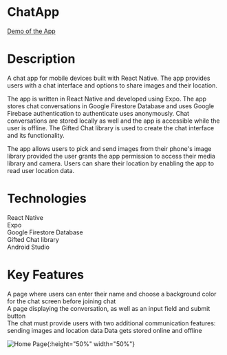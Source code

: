 # ChatApp

[Demo of the App](https://drive.google.com/file/d/1uCz8JdDrLe_e0jWNGIH8vDXmbiOosXLK/view?usp=sharing)

# Description

A chat app for mobile devices built with React Native. The app provides users with a chat interface and options to share images and their location.

The app is written in React Native and developed using Expo. The app stores chat conversations in Google Firestore Database and uses Google Firebase authentication to authenticate uses anonymously. Chat conversations are stored locally as well and the app is accessible while the user is offline. The Gifted Chat library is used to create the chat interface and its functionality.

The app allows users to pick and send images from their phone's image library provided the user grants the app permission to access their media library and camera. Users can share their location by enabling the app to read user location data.

# Technologies

React Native
<br/>
Expo
<br />
Google Firestore Database
<br/>
Gifted Chat library
<br/>
Android Studio

# Key Features

A page where users can enter their name and choose a background color for the chat screen before joining chat
<br/>
A page displaying the conversation, as well as an input field and submit button
<br/>
The chat must provide users with two additional communication features: sending images and location data
Data gets stored online and offline

![Home Page](https://user-images.githubusercontent.com/73713860/112708917-82bdb080-8e8b-11eb-81f8-4a1bf91aa8e6.jpg){:height="50%" width="50%"}
